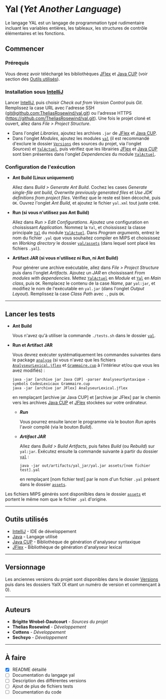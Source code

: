 # Yal (*Yet Another Language*) #
Le langage YAL est un langage de programmation typé rudimentaire incluant les variables entières, les tableaux, les structures
de contrôle élémentaires et les fonctions.

## Commencer ##
### Prérequis ###
Vous devez avoir téléchargé les bibliothèques [JFlex](http://www.jflex.de/) et [Java CUP](http://www2.cs.tum.edu/projects/cup/) (voir section des [Outils utilisés](#outils-utilisés)).

### Installation sous [IntelliJ](https://www.jetbrains.com/idea/) ###

Lancer [IntelliJ](https://www.jetbrains.com/idea/), puis choisir *Check out from Version Control* puis *Git*. Remplissez la case URL avec l'adresse SSH ([git@github.com:TheliasRosewind/yal.git]()) ou l'adresse HTTPS (https://github.com/TheliasRosewind/yal.git).
Une fois le projet cloné et ouvert, allez dans *File > Project Structure*.
- Dans l'onglet *Libraries*, ajoutez les archives `.jar` de [JFlex](http://www.jflex.de/) et [Java CUP](http://www2.cs.tum.edu/projects/cup/).
- Dans l'onglet *Modules*, ajoutez les modules [`yal`](/) (il est recommandé d'exclure le dossier [`Versions`](Versions/) des sources du projet, via l'onglet *Sources*) et [`YalActuel`](YalActuel/), puis vérifiez que les librairies [JFlex](http://www.jflex.de/) et [Java CUP](http://www2.cs.tum.edu/projects/cup/) sont bien présentes dans l'onglet *Dependencies* du module [`YalActuel`](YalActuel/).

### Configuration de l'exécution ###
- **Ant Build (Linux uniquement)**

    Allez dans *Build > Generate Ant Build*. Cochez les cases *Generate single-file ant build*, *Overwrite previously generated files* et *Use JDK definitions from project files*. Vérifiez que le reste est bien décoché, puis `OK`. Ouvrez l'onglet *Ant Build*, et ajoutez  le fichier `yal.xml` tout juste créé.
- **Run (si vous n'utilisez pas Ant Build)**

    Allez dans *Run > Edit Configurations*. Ajoutez une configuration en choississant *Application*. Nommez la `Yal`, et choississez la classe principale [`Yal`](YalActuel/src/Yal.java) du module [`YalActuel`](YalActuel/). Dans *Program arguments*, entrez le nom du fichier `.yal` que vous souhaitez compiler en MIPS et choississez en *Working directory* le dossier [`yal/assets`](assets/) (dans lequel sont placé les fichiers `.yal`).
- **Artifact JAR (si vous n'utilisez ni Run, ni Ant Build)**

    Pour générer une archive exécutable, allez dans *File > Project Structure* puis dans l'onglet *Artifacts*. Ajoutez un *JAR* en choississant *From modules with dependencies*. Mettez [`YalActuel`](YalActuel/) en *Module* et [`Yal`](YalActuel/src/Yal.java) en *Main class*, puis `OK`. Remplacez le contenu de la case *Name*, par `yal:jar`, et modifiez le nom de l'exécutable en `yal.jar` (dans l'onglet *Output Layout*). Remplissez la case *Class Path* avec `.`, puis `OK`.
***
## Lancer les tests ##
- **Ant Build**
    
    Vous n'avez qu'à utiliser la commande `./tests.sh` dans le dossier [`yal`](/).
- **Run et Artifact JAR**

    Vous devrez exécuter systématiquement les commandes suivantes dans le package [`analyse`](YalActuel/src/analyse/) (si vous n'avez que les fichiers [`AnalyseurLexical.jflex`](YalActuel/src/analyse/AnalyseurLexical.jflex) et [`Grammaire.cup`](YalActuel/src/analyse/Grammaire.cup) à l'intérieur et/ou que vous les avez modifiés) :
    ```
    java -jar [archive jar Java CUP] -parser AnalyseurSyntaxique -symbols CodesLexicaux Grammaire.cup
    java -jar [archive jar JFlex] AnalyseurLexical.jflex
    ```
    en remplaçant [archive jar Java CUP] et [archive jar JFlex] par le chemin vers les archives [Java CUP](http://www2.cs.tum.edu/projects/cup/) et [JFlex](http://www.jflex.de/) stockées sur votre ordinateur.
    - **_Run_**
    
        Vous pourrez ensuite lancer le programme via le bouton *Run* après l'avoir compilé (via le bouton *Build*).
    - **_Artifact JAR_**
    
        Allez dans *Build > Build Artifacts*, puis faites *Build* (ou *Rebuild*) sur `yal:jar`.
        Exécutez ensuite la commande suivante à partir du dossier [`yal`](/) :
        ```
        java -jar out/artifacts/yal_jar/yal.jar assets/[nom fichier test].yal
        ```
        en remplaçant [nom fichier test] par le nom d'un fichier `.yal` présent dans le dossier [`assets`](assets/).

Les fichiers MIPS générés sont disponilbles dans le dossier [`assets`](assets/) et portent le même nom que le fichier `.yal` d'origine.
***
## Outils utilisés ##
* [IntelliJ](https://www.jetbrains.com/idea/) - IDE de développement
* [Java](https://docs.oracle.com/javase/7/docs/api/) - Langage utilisé
* [Java CUP](http://www2.cs.tum.edu/projects/cup/) - Bibliothèque de génération d'analyseur syntaxique
* [JFlex](http://www.jflex.de/) - Bibliothèque de génération d'analyseur lexical
***
## Versionnage ##
Les anciennes versions du projet sont disponibles dans le dossier [Versions](Versions/) puis dans les dossiers YalX (X étant un numéro de version et commençant à 0).
***
## Auteurs ##
* **Brigitte Wrobel-Dautcourt** - *Sources du projet*
* **Thelias Rosewind** - *Développement*
* **Cottens** - *Développement*
* **Sechsyo** - *Développement*
***
## À faire ##
- [x] README détaillé
- [ ] Documentation du langage yal
- [ ] Description des différentes versions
- [ ] Ajout de plus de fichiers tests
- [ ] Documentation du code